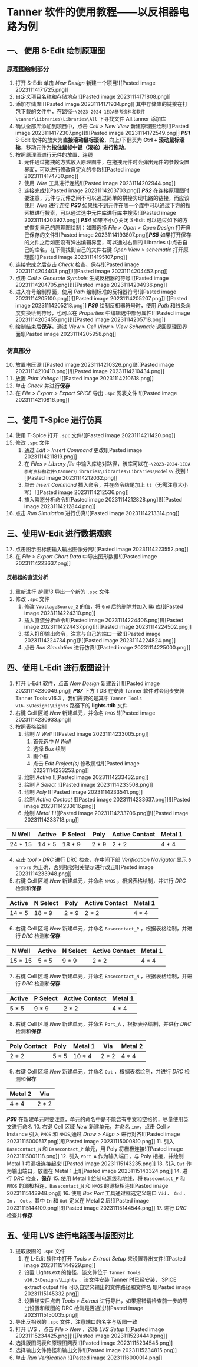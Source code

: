# Tanner 软件的使用教程——以反相器电路为例
## 一、 使用 S-Edit 绘制原理图
### 原理图绘制部分
1. 打开 S-Edit 单击 *New Design* 新建一个项目![[Pasted image 20231114171725.png]]
2. 自定义项目名称和存储地点![[Pasted image 20231114171808.png]]
3. 添加存储库![[Pasted image 20231114171934.png]]
其中存储库的链接在打包下载的文件中，在路径`~\2023-2024-1EDA参考资料和软件\tanner\Libraries\Libraries\All` 下寻找文件 All.tanner 添加库
4. 确认全部库添加到项目中，点击 *Cell > New View* 新建原理图绘制![[Pasted image 20231114172307.png]]![[Pasted image 20231114172549.png]]
***PS1*** S-Edit 软件的放大为**直接滚动鼠标滚轮**，向上/下翻页为 **Ctrl + 滚动鼠标滚轮**，移动元件为**按住鼠标中键（滚轮）进行拖动**。
5. 按照原理图进行元件的放置、连线
	1. 元件通过拖拽的方式放入原理图中，在拖拽元件时会弹出元件的参数设置界面，可以进行修改自定义的参数![[Pasted image 20231114174730.png]]
	2. 使用 *Wire* 工具进行连线![[Pasted image 20231114202944.png]]
	3. 连接完成![[Pasted image 20231114203703.png]]
***PS2*** 在连接原理图时要注意，元件与元件之间不可以通过简单的拼接实现电路的链接，而应该使用 *Wire* 进行连接
***PS3*** 如果找不到元件在哪一个库中可以通过下方的搜索框进行搜索，可以通过选中元件库进行库中搜索![[Pasted image 20231114203927.png]]
***PS4*** 如果不小心关闭 S-Edit 可以通过如下的方式恢复自己的原理图绘制：如图选择 *File > Open > Open Design* 打开自己保存的文件![[Pasted image 20231114193807.png]]***PS5*** 如果打开保存的文件之后如图没有弹出编辑界面，可以通过右侧的 Libraries 中点击自己的库名，在下侧找到自己的文件右键 *Open View > schematic* 打开原理图![[Pasted image 20231114195107.png]]
6. 连接完成之后点击 *Check* 检查、保存![[Pasted image 20231114204403.png]]![[Pasted image 20231114204452.png]]
7. 点击 *Cell > Generate Symbols* 生成反相器的符号![[Pasted image 20231114204705.png]]![[Pasted image 20231114204936.png]]
8. 进入符号绘制界面，使用 *Path* 绘制标准的反相器符号![[Pasted image 20231114205100.png]]![[Pasted image 20231114205207.png]]![[Pasted image 20231114205218.png]]
***PS6*** 绘制反相器符号时，使用 *Path* 和线条角度变换绘制符号，也可以在 *Properties* 中编辑选中部分属性![[Pasted image 20231114205455.png]]![[Pasted image 20231114205718.png]]
9. 绘制结束后**保存**，通过 *View > Cell View > View Schematic* 返回原理图界面![[Pasted image 20231114205958.png]]
### 仿真部分
10. 放置电压源![[Pasted image 20231114210326.png]]![[Pasted image 20231114210410.png]]![[Pasted image 20231114210434.png]]
11. 放置 *Print Voltage* ![[Pasted image 20231114210618.png]]
12. 单击 *Check* 并进行**保存**
13. 在 *File > Export > Export SPICE* 导出 `.spc` 网表文件 ![[Pasted image 20231114210816.png]]
## 二、使用 T-Spice 进行仿真
14. 使用 T-Spice 打开 `.spc` 文件![[Pasted image 20231114211420.png]]
15. 修改 `.spc` 文件
	1. 通过 *Edit > Insert Command* 更改![[Pasted image 20231114211819.png]]
	2. 在 *Files > Library file* 中输入库绝对路径，该库可以在`~\2023-2024-1EDA参考资料和软件\tanner\Libraries\Libraries\Libraries\Models\` 找到 ![[Pasted image 20231114212032.png]]
	3. 单击 *Insert Command* 插入命令，并在命令结尾加上 `tt`（无需注意大小写）![[Pasted image 20231114212536.png]]
	4. 插入瞬态分析命令![[Pasted image 20231114212828.png]]![[Pasted image 20231114212844.png]]
16. 点击 *Run Simulation* 进行仿真![[Pasted image 20231114213314.png]]
## 三、使用W-Edit 进行数据观察
17. 点击图示图标使输入输出图像分离![[Pasted image 20231114223552.png]]
18. 在 *File > Export Chart Data* 中导出图形数据![[Pasted image 20231114223637.png]]
#### 反相器的直流分析
1. 重新进行 *步骤13* 导出一个新的 `.spc` 文件
2. 修改 `.spc` 文件
	1. 修改 `VVoltageSource_2` 的值，将 `Gnd` 后的删除并加入 lib 库![[Pasted image 20231114224310.png]]
	2. 插入直流分析命令![[Pasted image 20231114224406.png]]![[Pasted image 20231114224437.png]]![[Pasted image 20231114224502.png]]
	3. 插入打印输出命令，注意与自己的端口一致![[Pasted image 20231114224734.png]]![[Pasted image 20231114224824.png]]
	4. 点击 *Run Simulation* 进行仿真![[Pasted image 20231114225000.png]]
## 四、使用 L-Edit 进行版图设计
1. 打开 L-Edit 软件，点击 *New Design* 新建设计![[Pasted image 20231114230049.png]]
***PS7*** 下方 TDB 在安装 Tanner 软件时会同步安装 Tanner Tools v16.3 ，我们需要的是其中 `Tanner Tools v16.3\Designs\Lights` 路径下的 **lights.tdb** 文件
2. 右键 Cell 区域 *New* 新建单元，并命名 `PMOS` ![[Pasted image 20231114230933.png]]
3. 按照表格绘制
	1. 绘制 *N Well* ![[Pasted image 20231114233005.png]]
		1. 首先选中 *N Well* 
		2. 选择 *Box* 绘制
		3. 画个框
		4. 点击 *Edit Project(s)* 修改属性![[Pasted image 20231114233253.png]]
	2. 绘制 *Active* ![[Pasted image 20231114233432.png]]
	3. 绘制 *P Select* ![[Pasted image 20231114233508.png]]
	4. 绘制 *Poly* ![[Pasted image 20231114233541.png]]
	5. 绘制 *Active Contact* ![[Pasted image 20231114233637.png]]![[Pasted image 20231114233616.png]]
	6. 绘制 *Metal 1* ![[Pasted image 20231114233706.png]]![[Pasted image 20231114233718.png]]

| N Well  | Active | P Select | Poly  | Active Contact | Metal 1 |
| ------- | ------ | -------- | ----- | -------------- | ------- |
| 24 * 15 | 14 * 5 | 18 * 9   | 2 * 9 | 2 * 2          | 4 * 4   |
4. 点击 *tool > DRC* 进行 DRC 检查，在中间下部 *Verification Navigator* 显示 `0 errors` 为正确，否则根据相关提示进行改正![[Pasted image 20231114233948.png]]
5. 右键 Cell 区域 *New* 新建单元，并命名 `NMOS` ，根据表格绘制，并进行 *DRC* 检测和**保存**

| Active | N Select | Poly  | Active Contact | Metal 1 |
| ------ | -------- | ----- | -------------- | ------- |
| 14 * 5 | 18 * 9   | 2 * 9 | 2 * 2          | 4 * 4   | 
6. 右键 Cell 区域 *New* 新建单元，并命名 `Basecontact_P` ，根据表格绘制，并进行 *DRC* 检测和**保存**

| N Well  | Active | N Select | Active Contact | Metal 1 |
| ------- | ------ | -------- | -------------- | ------- |
| 15 * 15 | 5 * 5  | 9 * 9    | 2 * 2          | 4 * 4   |
7. 右键 Cell 区域 *New* 新建单元，并命名 `Basecontact_N` ，根据表格绘制，并进行 *DRC* 检测和**保存**

| Active | P Select | Active Contact | Metal 1 |
| ------ | -------- | -------------- | ------- |
| 5 * 5  | 9 * 9    | 2 * 2          | 4 * 4   |
8. 右键 Cell 区域 *New* 新建单元，并命名 `Port_A` ，根据表格绘制，并进行 *DRC* 检测和**保存**

| Poly Contact | Poly  | Metal 1 | Via   | Metal 2 |
| ------------ | ----- | ------- | ----- | ------- |
| 2 * 2        | 5 * 5 | 10 * 4  | 2 * 2 | 4 * 4   |
9. 右键 Cell 区域 *New* 新建单元，并命名 `Out` ，根据表格绘制，并进行 *DRC* 检测和**保存**

| Metal 2 | Via   |
| ------- | ----- |
| 4 * 4   | 2 * 2 | 
***PS8*** 在新建单元时要注意，单元的命名中是不能含有中文和空格的，尽量使用英文进行命名
10. 右键 Cell 区域 *New* 新建单元，并命名 `inv`，点击 Cell > Instance 引入 `PMOS` 和 `NMOS`,通过 *Draw > Align >* 进行对齐![[Pasted image 20231115000517.png]]![[Pasted image 20231115000810.png]]
11. 引入 `Basecontact_N` 和 `Basecontact_P` 单元，用 Poly 将栅极连接![[Pasted image 20231115001118.png]]
12. 引入 `Port_A` 作为输入端口，与 Poly 相接，并绘制 Metal 1 将漏极连接起来![[Pasted image 20231115143235.png]]
13. 引入 `Out` 作为输出端口，放置在 Metal 1 上![[Pasted image 20231115143324.png]]
14. 进行 *DRC* 检查，**保存**
15. 使用 Metal 1 绘制电源线和地线，将 `Basecontact_P` 和 `PMOS` 的源极相连，`Basecontact_N` 和 `NMOS` 的源极相连![[Pasted image 20231115143948.png]]
16. 使用 *Box Port* 工具通过框选定义端口 `Vdd` 、 `Gnd` 、 `In` 、 `Out` 。其中 `In` 和 `Out` 定义在 Metal 2 层![[Pasted image 20231115144109.png]]![[Pasted image 20231115144544.png]]
17. 进行 *DRC* 检查并**保存**
## 五、使用 LVS 进行电路图与版图对比
1. 提取版图的 `.spc` 文件
	1. 在 L-Edit 软件中打开 *Tools > Extract Setup* 来设置导出文件![[Pasted image 20231115144929.png]]
	2. 设置 Lights.ext 的路径，该文件位于 `Tanner Tools v16.3\Designs\Lights` ，该文件安装 Tanner 时已经安装， SPICE extract output file 可以自定义输出的文件路径和文件名 ![[Pasted image 20231115145332.png]]
	3. 设置结束后点击 *Tools > Extract* 进行导出，如果报错请检查前一步的导出设置和版图的 DRC 检测是否通过![[Pasted image 20231115150035.png]]
2. 导出反相器的 `.spc` 文件，注意端口的名字与版图一致
3. 打开 LVS ，点击 *File > New* ，选择 *LVS Setup* ![[Pasted image 20231115234425.png]]![[Pasted image 20231115234440.png]]
4. 选择版图网表和原理图网表![[Pasted image 20231115234545.png]]
5. 选择输出文件路径和输出文件![[Pasted image 20231115234815.png]]
6. 单击 *Run Verification* ![[Pasted image 20231116000014.png]]